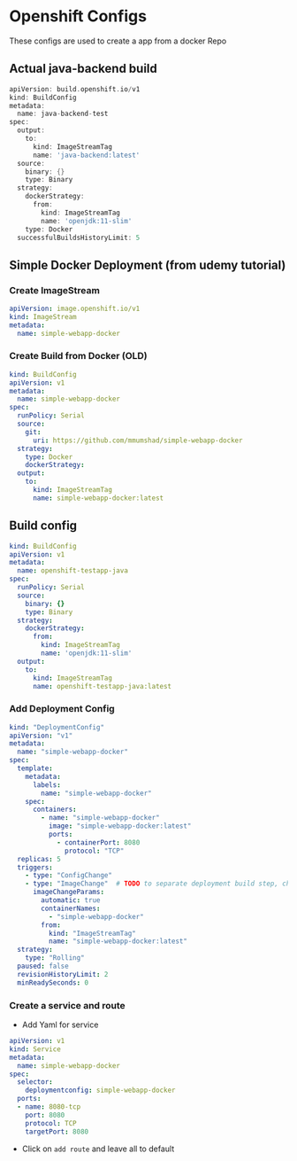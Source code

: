 # Openshift Configs
These configs are used to create a app from a docker Repo

## Actual java-backend build
````groovy
apiVersion: build.openshift.io/v1
kind: BuildConfig
metadata:
  name: java-backend-test
spec:
  output:
    to:
      kind: ImageStreamTag
      name: 'java-backend:latest'
  source:
    binary: {}
    type: Binary
  strategy:
    dockerStrategy:
      from:
        kind: ImageStreamTag
        name: 'openjdk:11-slim'
    type: Docker
  successfulBuildsHistoryLimit: 5
````

## Simple Docker Deployment (from udemy tutorial)

### Create ImageStream
```yaml
apiVersion: image.openshift.io/v1
kind: ImageStream
metadata:
  name: simple-webapp-docker
```

### Create Build from Docker (OLD)
```yaml
kind: BuildConfig
apiVersion: v1
metadata:
  name: simple-webapp-docker
spec:
  runPolicy: Serial
  source:
    git:
      uri: https://github.com/mmumshad/simple-webapp-docker
  strategy:
    type: Docker
    dockerStrategy:
  output:
    to:
      kind: ImageStreamTag
      name: simple-webapp-docker:latest
  ```

## Build config
````yaml
kind: BuildConfig
apiVersion: v1
metadata:
  name: openshift-testapp-java
spec:
  runPolicy: Serial
  source:
    binary: {}
    type: Binary
  strategy:
    dockerStrategy:
      from:
        kind: ImageStreamTag
        name: 'openjdk:11-slim'
  output:
    to:
      kind: ImageStreamTag
      name: openshift-testapp-java:latest
````

### Add Deployment Config
```yaml
kind: "DeploymentConfig"
apiVersion: "v1"
metadata:
  name: "simple-webapp-docker"
spec:
  template: 
    metadata:
      labels:
        name: "simple-webapp-docker"
    spec:
      containers:
        - name: "simple-webapp-docker"
          image: "simple-webapp-docker:latest"
          ports:
            - containerPort: 8080
              protocol: "TCP"
  replicas: 5 
  triggers:
    - type: "ConfigChange" 
    - type: "ImageChange"  # TODO to separate deployment build step, change this config
      imageChangeParams:
        automatic: true
        containerNames:
          - "simple-webapp-docker"
        from:
          kind: "ImageStreamTag"
          name: "simple-webapp-docker:latest"
  strategy: 
    type: "Rolling"
  paused: false 
  revisionHistoryLimit: 2 
  minReadySeconds: 0 
  ```

### Create a service and route
- Add Yaml for service
```yaml
apiVersion: v1
kind: Service
metadata:
  name: simple-webapp-docker    
spec:
  selector:                  
    deploymentconfig: simple-webapp-docker
  ports:
  - name: 8080-tcp
    port: 8080               
    protocol: TCP
    targetPort: 8080
```
- Click on `add route` and leave all to default
